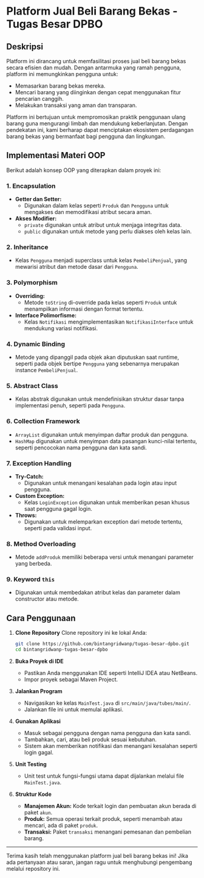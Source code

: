 # Platform Jual Beli Barang Bekas - Tugas Besar DPBO

## Deskripsi
Platform ini dirancang untuk memfasilitasi proses jual beli barang bekas secara efisien dan mudah. Dengan antarmuka yang ramah pengguna, platform ini memungkinkan pengguna untuk:
- Memasarkan barang bekas mereka.
- Mencari barang yang diinginkan dengan cepat menggunakan fitur pencarian canggih.
- Melakukan transaksi yang aman dan transparan.

Platform ini bertujuan untuk mempromosikan praktik penggunaan ulang barang guna mengurangi limbah dan mendukung keberlanjutan. Dengan pendekatan ini, kami berharap dapat menciptakan ekosistem perdagangan barang bekas yang bermanfaat bagi pengguna dan lingkungan.

## Implementasi Materi OOP
Berikut adalah konsep OOP yang diterapkan dalam proyek ini:

### 1. **Encapsulation**
- **Getter dan Setter:**
  - Digunakan dalam kelas seperti `Produk` dan `Pengguna` untuk mengakses dan memodifikasi atribut secara aman.
- **Akses Modifier:**
  - `private` digunakan untuk atribut untuk menjaga integritas data.
  - `public` digunakan untuk metode yang perlu diakses oleh kelas lain.

### 2. **Inheritance**
- Kelas `Pengguna` menjadi superclass untuk kelas `PembeliPenjual`, yang mewarisi atribut dan metode dasar dari `Pengguna`.

### 3. **Polymorphism**
- **Overriding:**
  - Metode `toString` di-override pada kelas seperti `Produk` untuk menampilkan informasi dengan format tertentu.
- **Interface Polimorfisme:**
  - Kelas `Notifikasi` mengimplementasikan `NotifikasiInterface` untuk mendukung variasi notifikasi.

### 4. **Dynamic Binding**
- Metode yang dipanggil pada objek akan diputuskan saat runtime, seperti pada objek bertipe `Pengguna` yang sebenarnya merupakan instance `PembeliPenjual`.

### 5. **Abstract Class**
- Kelas abstrak digunakan untuk mendefinisikan struktur dasar tanpa implementasi penuh, seperti pada `Pengguna`.

### 6. **Collection Framework**
- `ArrayList` digunakan untuk menyimpan daftar produk dan pengguna.
- `HashMap` digunakan untuk menyimpan data pasangan kunci-nilai tertentu, seperti pencocokan nama pengguna dan kata sandi.

### 7. **Exception Handling**
- **Try-Catch:**
  - Digunakan untuk menangani kesalahan pada login atau input pengguna.
- **Custom Exception:**
  - Kelas `LoginException` digunakan untuk memberikan pesan khusus saat pengguna gagal login.
- **Throws:**
  - Digunakan untuk melemparkan exception dari metode tertentu, seperti pada validasi input.

### 8. **Method Overloading**
- Metode `addProduk` memiliki beberapa versi untuk menangani parameter yang berbeda.

### 9. **Keyword `this`**
- Digunakan untuk membedakan atribut kelas dan parameter dalam constructor atau metode.

## Cara Penggunaan
1. **Clone Repository**
   Clone repository ini ke lokal Anda:
   ```bash
   git clone https://github.com/bintangridwanp/tugas-besar-dpbo.git
   cd bintangridwanp-tugas-besar-dpbo
   ```

2. **Buka Proyek di IDE**
   - Pastikan Anda menggunakan IDE seperti IntelliJ IDEA atau NetBeans.
   - Impor proyek sebagai Maven Project.

3. **Jalankan Program**
   - Navigasikan ke kelas `MainTest.java` di `src/main/java/tubes/main/`.
   - Jalankan file ini untuk memulai aplikasi.

4. **Gunakan Aplikasi**
   - Masuk sebagai pengguna dengan nama pengguna dan kata sandi.
   - Tambahkan, cari, atau beli produk sesuai kebutuhan.
   - Sistem akan memberikan notifikasi dan menangani kesalahan seperti login gagal.

5. **Unit Testing**
   - Unit test untuk fungsi-fungsi utama dapat dijalankan melalui file `MainTest.java`.

6. **Struktur Kode**
   - **Manajemen Akun:** Kode terkait login dan pembuatan akun berada di paket `akun`.
   - **Produk:** Semua operasi terkait produk, seperti menambah atau mencari, ada di paket `produk`.
   - **Transaksi:** Paket `transaksi` menangani pemesanan dan pembelian barang.

---

Terima kasih telah menggunakan platform jual beli barang bekas ini! Jika ada pertanyaan atau saran, jangan ragu untuk menghubungi pengembang melalui repository ini.


